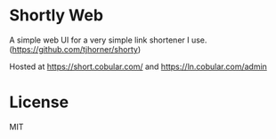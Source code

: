 # Shortly Web

A simple web UI for a very simple link shortener I use. (https://github.com/tjhorner/shorty)

Hosted at https://short.cobular.com/ and https://ln.cobular.com/admin

# License

MIT
